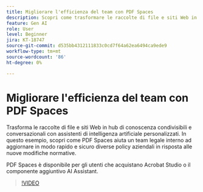 ```yaml
---
title: Migliorare l'efficienza del team con PDF Spaces
description: Scopri come trasformare le raccolte di file e siti Web in hub di conoscenza condivisibili e conversazionali con assistenti di intelligenza artificiale personalizzati
feature: Gen AI
role: User
level: Beginner
jira: KT-18747
source-git-commit: d535bb4312111833c0cd7f64a62ea6494ca9ede9
workflow-type: tm+mt
source-wordcount: '86'
ht-degree: 0%

---
```


# Migliorare l&#39;efficienza del team con PDF Spaces

Trasforma le raccolte di file e siti Web in hub di conoscenza condivisibili e conversazionali con assistenti di intelligenza artificiale personalizzati. In questo esempio, scopri come PDF Spaces aiuta un team legale interno ad aggiornare in modo rapido e sicuro diverse policy aziendali in risposta alle nuove modifiche normative.

PDF Spaces è disponibile per gli utenti che acquistano Acrobat Studio o il componente aggiuntivo AI Assistant.

>[!VIDEO](https://video.tv.adobe.com/v/3475131?quality=12&learn=on&hidetitle=true)
